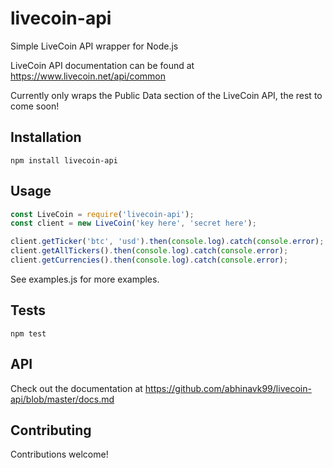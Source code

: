 # livecoin-api

Simple LiveCoin API wrapper for Node.js

LiveCoin API documentation can be found at <https://www.livecoin.net/api/common>

Currently only wraps the Public Data section of the LiveCoin API, the rest to come soon!

## Installation

  `npm install livecoin-api`

## Usage

```js
const LiveCoin = require('livecoin-api');
const client = new LiveCoin('key here', 'secret here');

client.getTicker('btc', 'usd').then(console.log).catch(console.error);
client.getAllTickers().then(console.log).catch(console.error);
client.getCurrencies().then(console.log).catch(console.error);
```

See examples.js for more examples.

## Tests

  `npm test`

## API

Check out the documentation at <https://github.com/abhinavk99/livecoin-api/blob/master/docs.md>

## Contributing

Contributions welcome!
